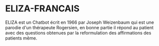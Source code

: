 # ELIZA-FRANCAIS
ELIZA est un Chatbot écrit en 1966 par Joseph Weizenbaum qui est une parodie d'un thérapeute Rogersien, en bonne partie il répond au patient avec des questions obtenues par la reformulation des affirmations des patients même.
